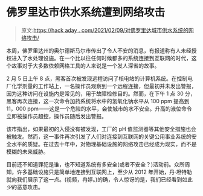 # 佛罗里达市供水系统遭到网络攻击

> 原文:[https://hack aday . com/2021/02/09/对佛罗里达城市供水系统的网络攻击/](https://hackaday.com/2021/02/09/cyberattack-on-florida-citys-water-supply/)

本周，佛罗里达州的奥尔德斯马尔市传出了令人不安的消息，有报道称有人未经授权进入了水处理设施。在一个比以往任何时候都多的系统连接到互联网的时代，这个故事对于大多数依赖网格工具的人来说是一个发人深省的故事。

2 月 5 日上午 8 点，黑客首次被发现远程访问了核电站的计算机系统。在控制电厂化学剂量的工作站上，一名操作员观察到一个远程连接，但最初并未发出警报，因为这种访问在设施内是常见的，用于故障检修目的。然而，在下午 1 点 30 分，黑客再次连接，这一次命令加药系统将水中的氢氧化钠水平从 100 ppm 提高到 11，000 ppm——这是一个危险的水平，会使城市的水不安全。升高的液位命令立即被操作员超控，操作员随后发出警报。

该市指出，如果最初的入侵没有被发现，工厂的 pH 值监测器等其他安全措施也会被触发。然而，这一事件再次引发了人们对连接到互联网的关键公用事业系统的安全水平的质疑。在过去十年中，对物理基础设施的网络攻击已经成为现实，而不是模糊的未来威胁。

目前还不知道罪犯是谁，也不知道系统有多安全(或者不安全？)活动前。众所周知，许多基础设施只是简单地连接到互联网上，至少从 2012 年开始，丹·坦特勒就向我们展示了这一点。(视频，冉婷。)的确，令人惊讶的是，我们已经看到如此*少*的恶意攻击。